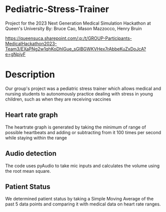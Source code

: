 # Pediatric-Stress-Trainer
Project for the 2023 Next Generation Medical Simulation Hackathon at Queen's University
By: Bruce Cao, Mason Mazzocco, Henry Bruin

https://queensuca.sharepoint.com/:p:/t/GROUP-Participants-MedicalHackathon2023-Team3/EXaPNg2w1qhKoDhIGue_sGIBGWKVHex7rAbbeKuZxDoJcA?e=gNpjyF

# Description
Our group's project was a pediatric stress trainer which allows medical and nursing students to autonomously practice dealing with stress in young children, such as when they are receiving vaccines
## Heart rate graph
The heartrate graph is generated by taking the minimum of range of possible heartbeats and adding or subtracting from it 100 times per second while staying within the range

## Audio detection
The code uses pyAudio to take mic inputs and calculates the volume using the root mean square. 

## Patient Status 
We determined patient status by taking a Simple Moving Average of the past 5 data points and comparing it with medical data on heart rate ranges.
